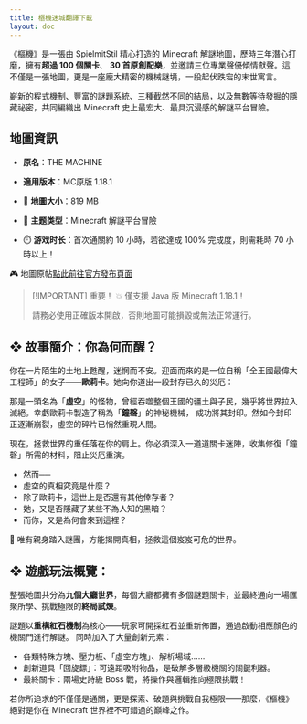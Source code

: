 ```yaml
---
title: 樞機迷城翻譯下載
layout: doc
---
```


《樞機》是一張由 SpielmitStil 精心打造的 Minecraft 解謎地圖，歷時三年潛心打磨，擁有**超過 100 個關卡**、
**30 首原創配樂**，並邀請三位專業聲優傾情獻聲。這不僅是一張地圖，更是一座龐大精密的機械謎境，一段起伏跌宕的末世寓言。

嶄新的程式機制、豐富的謎題系統、三種截然不同的結局，以及無數等待發掘的隱藏祕密，共同編織出 Minecraft 史上最宏大、最具沉浸感的解謎平台冒險。

## 地圖資訊

- **原名**：THE MACHINE
- **適用版本**：MC原版 1.18.1

- 📂 **地圖大小**：819 MB
- 🧠 **主题类型**：Minecraft 解謎平台冒險
- ⏱️ **游戏时长**：首次通關約 10 小時，若欲達成 100% 完成度，則需耗時 70 小時以上！

🎮 地圖原帖[點此前往官方發布頁面](https://www.planetminecraft.com/project/the-machine-a-minecraft-1-18-1-puzzlemap)

> [!IMPORTANT] 重要！
> 💥 僅支援 Java 版 Minecraft 1.18.1！
>
> 請務必使用正確版本開啟，否則地圖可能損毀或無法正常運行。

<DownloadLinks :methods="[
  { id: 'mapdl', text: '下載地圖和翻譯', icon: '/imgs/svg/lanzou.svg', link: '/tw/doing' },
  { id: 'planetminecraft', text: '地圖原帖', icon: '/imgs/svg/planetminecraft.svg', link: 'https://www.planetminecraft.com/project/the-machine-a-minecraft-1-18-1-puzzlemap' },
  { id: 'lazy', text: '懶漢下載', icon: '/imgs/logo/logo_64.png', link: '/tw/doing' }
]" />

## ❖ 故事簡介：你為何而醒？

你在一片陌生的土地上甦醒，迷惘而不安。迎面而來的是一位自稱「全王國最偉大工程師」的女子——**歐莉卡**。她向你道出一段封存已久的災厄：

那是一頭名為「**虛空**」的怪物，曾經吞噬整個王國的疆土與子民，幾乎將世界拉入滅絕。幸虧歐莉卡製造了稱為「**鐘磬**」的神秘機械，
成功將其封印。然如今封印正逐漸崩裂，虛空的碎片已悄然重現人間。

現在，拯救世界的重任落在你的肩上。你必須深入一道道關卡迷陣，收集修復「鐘磬」所需的材料，阻止災厄重演。

- 然而──
- 虛空的真相究竟是什麼？
- 除了歐莉卡，這世上是否還有其他倖存者？
- 她，又是否隱藏了某些不為人知的黑暗？
- 而你，又是為何會來到這裡？

🌌 唯有親身踏入謎團，方能揭開真相，拯救這個岌岌可危的世界。

## ❖ 遊戲玩法概覽：

整張地圖共分為**九個大廳世界**，每個大廳都擁有多個謎題關卡，並最終通向一場匯聚所學、挑戰極限的**終局試煉**。

謎題以**重構紅石機制**為核心——玩家可開採紅石並重新佈置，通過啟動相應顏色的機關門進行解謎。 同時加入了大量創新元素：

- 各類特殊方塊、壓力板、「虛空方塊」、解析場域……
- 創新道具「回旋鏢」：可遠距吸附物品，是破解多層級機關的關鍵利器。
- 最終關卡：兩場史詩級 Boss 戰，將操作與邏輯推向極限挑戰！

若你所追求的不僅僅是通關，更是探索、破題與挑戰自我極限——那麼，《樞機》絕對是你在 Minecraft 世界裡不可錯過的巔峰之作。

<DocSupport />
